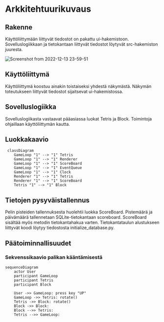 # Arkkitehtuurikuvaus

## Rakenne

Käyttöliittymään liittyvät tiedostot on pakattu ui-hakemistoon. Sovelluslogiikkaan ja tietokantaan liittyvät tiedostot löytyvät src-hakemiston juuresta.

![Screenshot from 2022-12-13 23-59-51](https://user-images.githubusercontent.com/96269683/207453188-f25a476f-1b72-4f36-b904-a55f6995d420.png)


## Käyttöliittymä

Käyttöliittymä koostuu ainakin toistaiseksi yhdestä näkymästä. Näkymän toteutukseen liittyvät tiedostot sijaitsevat ui-hakemistossa.

## Sovelluslogiikka

Sovelluslogiikasta vastaavat pääasiassa luokat Tetris ja Block. Toimintoja ohjaillaan käyttöliittymän kautta.

## Luokkakaavio


```mermaid
 classDiagram
    GameLoop "1" --> "1" Tetris
    GameLoop "1" --> "1" Renderer
    GameLoop "1" --> "1" ScoreBoard
    GameLoop "1" --> "1" EventQueue
    GameLoop "1" --> "1" Clock
    Renderer "1" --> "1" Tetris
    Renderer "1" --> "1" ScoreBoard
    Tetris "1" --> "1" Block
```

## Tietojen pysyväistallennus

Pelin pisteiden tallennuksesta huolehtii luokka ScoreBoard. Pistemäärä ja päivämäärä tallennetaan SQLite-tietokantaan scoreboard. ScoreBoard sisältää myös metodin tietokantahakua varten. Tietokantataulun alustukseen liittyvät koodi löytyy tiedostosta initialize_database.py.


## Päätoiminnallisuudet
### Sekvenssikaavio palikan kääntämisestä

```mermaid
sequenceDiagram
    actor User
    participant GameLoop
    participant Tetris
    participant Block

    User ->> GameLoop: press key "UP"
    GameLoop ->> Tetris: rotate()
    Tetris ->> Block: rotate()
    Block ->> Block: 
    Block -->> Tetris: 
    Tetris -->> GameLoop: 
```
